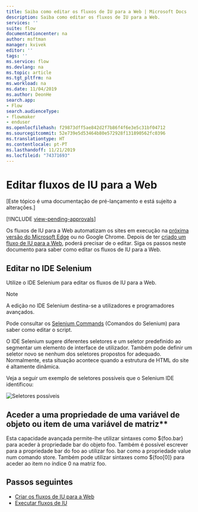 ```yaml
---
title: Saiba como editar os fluxos de IU para a Web | Microsoft Docs
description: Saiba como editar os fluxos de IU para a Web.
services: ''
suite: flow
documentationcenter: na
author: msftman
manager: kvivek
editor: ''
tags: ''
ms.service: flow
ms.devlang: na
ms.topic: article
ms.tgt_pltfrm: na
ms.workload: na
ms.date: 11/04/2019
ms.author: DeonHe
search.app:
- Flow
search.audienceType:
- flowmaker
- enduser
ms.openlocfilehash: f29873dff5ae842d2f7b86f4f6e3e5c31bf04712
ms.sourcegitcommit: 52e739e5d53464b80e572928f131890562fc0396
ms.translationtype: HT
ms.contentlocale: pt-PT
ms.lasthandoff: 11/21/2019
ms.locfileid: "74371693"
---
```

# <a name="edit-web-ui-flows"></a>Editar fluxos de IU para a Web

[Este tópico é uma documentação de pré-lançamento e está sujeito a alterações.]

[!INCLUDE [view-pending-approvals](../includes/cc-rebrand.md)]

Os fluxos de IU para a Web automatizam os sites em execução na [próxima versão do Microsoft Edge](https://www.microsoftedgeinsider.com/) ou no Google Chrome. Depois de ter [criado um fluxo de IU para a Web](create-web.md), poderá precisar de o editar. Siga os passos neste documento para saber como editar os fluxos de IU para a Web.

## <a name="edit-in-selenium-ide"></a>Editar no IDE Selenium

Utilize o IDE Selenium para editar os fluxos de IU para a Web.

>[!NOTE]
>A edição no IDE Selenium destina-se a utilizadores e programadores avançados.

Pode consultar os [Selenium Commands](https://www.seleniumhq.org/selenium-ide/docs/en/api/commands/) (Comandos do Selenium) para saber como editar o script.

O IDE Selenium sugere diferentes seletores e um seletor predefinido ao segmentar um elemento de interface de utilizador. Também pode definir um seletor novo se nenhum dos seletores propostos for adequado. Normalmente, esta situação acontece quando a estrutura de HTML do site é altamente dinâmica.

Veja a seguir um exemplo de seletores possíveis que o Selenium IDE identificou:

![Seletores possíveis](../media/edit-web/possible-selectors.png "Seletores possíveis")

## <a name="accessing-a-property-of-an-object-variable-or-item-of-an-array-variable"></a>Aceder a uma propriedade de uma variável de objeto ou item de uma variável de matriz**

Esta capacidade avançada permite-lhe utilizar sintaxes como \${foo.bar} para aceder à propriedade bar do objeto foo. Também é possível escrever para a propriedade bar do foo ao utilizar foo. bar como a propriedade value num comando store. Também pode utilizar sintaxes como \${foo[0]} para aceder ao item no índice 0 na matriz foo.

## <a name="next-steps"></a>Passos seguintes

- [Criar os fluxos de IU para a Web](create-web.md)
- [Executar fluxos de IU](run-ui-flow.md)
